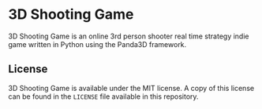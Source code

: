 # 3D Shooting Game
3D Shooting Game is an online 3rd person shooter real time strategy indie game written in Python using the Panda3D framework.

## License
3D Shooting Game is available under the MIT license. A copy of this license can be found in the ``LICENSE`` file available in this repository.
